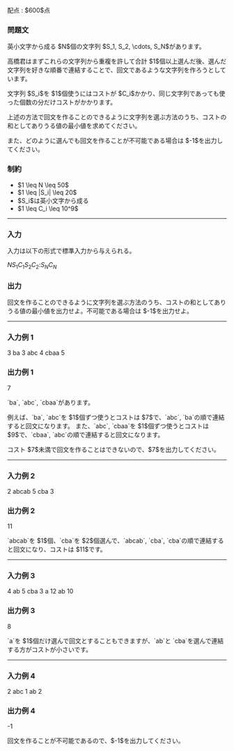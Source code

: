 
<div>

<span>

<span>

<p>
配点 : $600$点
</p>

<div>

<section>

### **問題文**

<p>
英小文字から成る $N$個の文字列 $S_1, S_2, \cdots, S_N$があります。
</p>

<p>
高橋君はまずこれらの文字列から重複を許して合計 $1$個以上選んだ後、選んだ文字列を好きな順番で連結することで、回文であるような文字列を作ろうとしています。
</p>

<p>
文字列 $S_i$を $1$個使うにはコストが $C_i$かかり、同じ文字列であっても使った個数の分だけコストがかかります。
</p>

<p>
上述の方法で回文を作ることのできるように文字列を選ぶ方法のうち、コストの和としてありうる値の最小値を求めてください。
</p>

<p>
また、どのように選んでも回文を作ることが不可能である場合は $-1$を出力してください。
</p>

</section>

</div>

<div>

<section>

### **制約**

<ul>

<li>
$1 \leq N \leq 50$
</li>

<li>
$1 \leq |S_i| \leq 20$
</li>

<li>
$S_i$は英小文字から成る
</li>

<li>
$1 \leq C_i \leq 10^9$
</li>

</ul>

</section>

</div>

---

<div>

<div>

<section>

### **入力**

<p>
入力は以下の形式で標準入力から与えられる。
</p>

<div>

$N$$S_1$$C_1$$S_2$$C_2$$:$$S_N$$C_N$
</div>

</section>

</div>

<div>

<section>

### **出力**

<p>
回文を作ることのできるように文字列を選ぶ方法のうち、コストの和としてありうる値の最小値を出力せよ。不可能である場合は $-1$を出力せよ。
</p>

</section>

</div>

</div>

---

<div>

<section>

### **入力例 1**

<div>

3
ba 3
abc 4
cbaa 5

</div>

</section>

</div>

<div>

<section>

### **出力例 1**

<div>

7

</div>

<p>
`ba`, `abc`, `cbaa`があります。
</p>

<p>
例えば、`ba`, `abc`を $1$個ずつ使うとコストは $7$で、`abc`, `ba`の順で連結すると回文になります。
また、`abc`, `cbaa`を $1$個ずつ使うとコストは $9$で、`cbaa`, `abc`の順で連結すると回文になります。
</p>

<p>
コスト $7$未満で回文を作ることはできないので、$7$を出力してください。
</p>

</section>

</div>

---

<div>

<section>

### **入力例 2**

<div>

2
abcab 5
cba 3

</div>

</section>

</div>

<div>

<section>

### **出力例 2**

<div>

11

</div>

<p>
`abcab`を $1$個、`cba`を $2$個選んで、`abcab`, `cba`, `cba`の順で連結すると回文になり、コストは $11$です。
</p>

</section>

</div>

---

<div>

<section>

### **入力例 3**

<div>

4
ab 5
cba 3
a 12
ab 10

</div>

</section>

</div>

<div>

<section>

### **出力例 3**

<div>

8

</div>

<p>
`a`を $1$個だけ選んで回文とすることもできますが、`ab`と `cba`を選んで連結する方がコストが小さいです。
</p>

</section>

</div>

---

<div>

<section>

### **入力例 4**

<div>

2
abc 1
ab 2

</div>

</section>

</div>

<div>

<section>

### **出力例 4**

<div>

-1

</div>

<p>
回文を作ることが不可能であるので、$-1$を出力してください。
</p>

</section>

</div>

</span>

</span>

</div>
